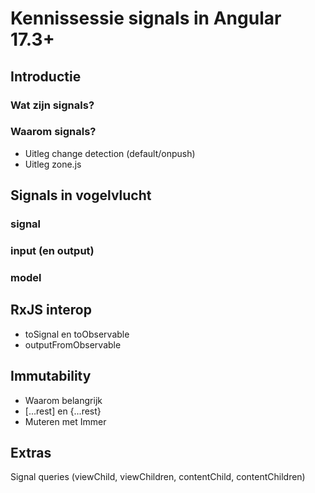 # Kennissessie signals in Angular 17.3+

## Introductie

### Wat zijn signals?

### Waarom signals?

- Uitleg change detection (default/onpush)
- Uitleg zone.js

## Signals in vogelvlucht

### signal

### input (en output)

### model

## RxJS interop

- toSignal en toObservable
- outputFromObservable

## Immutability

- Waarom belangrijk
- [...rest] en {...rest}
- Muteren met Immer


## Extras

Signal queries (viewChild, viewChildren, contentChild, contentChildren)
